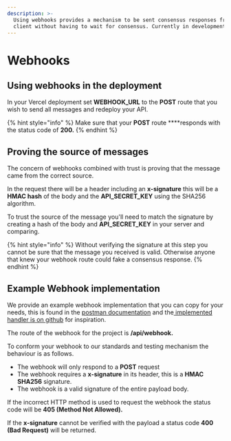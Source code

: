 ```yaml
---
description: >-
  Using webhooks provides a mechanism to be sent consensus responses from your
  client without having to wait for consensus. Currently in development.
---
```


# Webhooks

## Using webhooks in the deployment

In your Vercel deployment set **WEBHOOK\_URL** to the **POST** route that you wish to send all messages and redeploy your API.

{% hint style="info" %}
Make sure that your **POST** route ****responds with the status code of **200.**
{% endhint %}

## Proving the source of messages

The concern of webhooks combined with trust is proving that the message came from the correct source.

In the request there will be a header including an **x-signature** this will be a **HMAC hash** of the body and the **API\_SECRET\_KEY** using the SHA256 algorithm.

To trust the source of the message you'll need to match the signature by creating a hash of the body and **API\_SECRET\_KEY** in your server and comparing.

{% hint style="info" %}
Without verifying the signature at this step you cannot be sure that the message you received is valid. Otherwise anyone that knew your webhook route could fake a consensus response.
{% endhint %}

## Example Webhook implementation

We provide an example webhook implementation that you can copy for your needs, this is found in the [postman documentation](https://www.getpostman.com/collections/e61a0c42e7d572890996) and the[ implemented handler is on github](https://github.com/mattsmithies/hedera-serverless-consensus/blob/master/app/handler/exampleWebhookHandler.js) for inspiration.

The route of the webhook for the project is **/api/webhook.**

To conform your webhook to our standards and testing mechanism the behaviour is as follows.

* The webhook will only respond to a **POST** request
* The webhook requires a **x-signature** in its header, this is a **HMAC SHA256** signature.
* The webhook is a valid signature of the entire payload body.

If the incorrect HTTP method is used to request the webhook the status code will be **405 \(Method Not Allowed\).**

If the **x-signature** cannot be verified with the payload a status code **400 \(Bad Request\)** will be returned.




